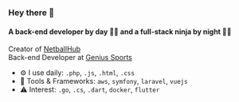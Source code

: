 ### Hey there 👋

#### A back-end developer by day 👨‍💻 and a full-stack ninja by night 🥷🏼

Creator of [NetballHub](https://netballhub.com/)<br>
Back-end Developer at [Genius Sports](https://www.geniussports.com/)<br>

- ⚙️ I use daily: `.php`, `.js`, `.html`, `.css`
- 🧰 Tools & Frameworks: `aws`, `symfony`, `laravel`, `vuejs`
- ⚠️ Interest:  `.go`, `.cs`, `.dart`, `docker`, `flutter`
